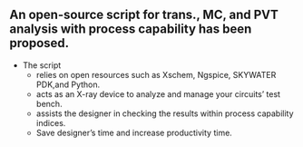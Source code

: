 ## An open-source script for trans., MC, and PVT analysis with process capability has been proposed.
* The script
  -   relies on open resources such as Xschem, Ngspice, SKYWATER PDK,and Python.
  -  acts as an X-ray device to analyze and manage your circuits’ test bench.
  -  assists the designer in checking the results within process capability indices.
  -  Save designer’s time and increase productivity time.
